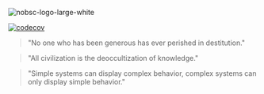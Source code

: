 ![nobsc-logo-large-white](https://user-images.githubusercontent.com/19824877/39939802-090658c8-551d-11e8-9f0c-55872add67b2.png)

[![codecov](https://codecov.io/gh/tjalferes/nobullshitcooking-ui/branch/master/graph/badge.svg)](https://codecov.io/gh/tjalferes/nobullshitcooking-ui)

> "No one who has been generous has ever perished in destitution."

> "All civilization is the deoccultization of knowledge."

> "Simple systems can display complex behavior, complex systems can only display simple behavior."